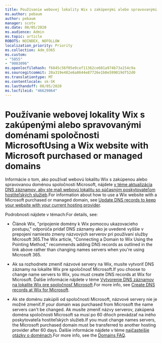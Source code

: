 ```yaml
---
title: Používanie webovej lokality Wix s zakúpenými alebo spravovanými doménami spoločnosti Microsoft
ms.author: pebaum
author: pebaum
manager: scotv
ms.date: 08/05/2020
ms.audience: Admin
ms.topic: article
ROBOTS: NOINDEX, NOFOLLOW
localization_priority: Priority
ms.collection: Adm_O365
ms.custom:
- "5855"
- "9003096"
ms.openlocfilehash: f6845c56f05e9cef11362ce601a974b73a154c9a
ms.sourcegitcommit: 28a319e482e6a8644e87726e1b0e599819df52d0
ms.translationtype: MT
ms.contentlocale: sk-SK
ms.lasthandoff: 08/05/2020
ms.locfileid: "46629864"
---
```

# <a name="using-a-wix-website-with-microsoft-purchased-or-managed-domains"></a><span data-ttu-id="f077e-102">Používanie webovej lokality Wix s zakúpenými alebo spravovanými doménami spoločnosti Microsoft</span><span class="sxs-lookup"><span data-stu-id="f077e-102">Using a Wix website with Microsoft purchased or managed domains</span></span>

<span data-ttu-id="f077e-103">Informácie o tom, ako používať webovú lokalitu Wix s zakúpenou alebo spravovanou doménou spoločnosti Microsoft, nájdete [v téme aktualizácia DNS záznamov, aby ste mali webovú lokalitu so súčasným poskytovateľom hostiteľských služieb](https://docs.microsoft.com/microsoft-365/admin/dns/update-dns-records-to-retain-current-hosting-provider).</span><span class="sxs-lookup"><span data-stu-id="f077e-103">For information about how to use a Wix website with a Microsoft purchased or managed domain, see [Update DNS records to keep your website with your current hosting provider](https://docs.microsoft.com/microsoft-365/admin/dns/update-dns-records-to-retain-current-hosting-provider).</span></span>

<span data-ttu-id="f077e-104">Podrobnosti nájdete v témach:</span><span class="sxs-lookup"><span data-stu-id="f077e-104">For details, see:</span></span> 

- <span data-ttu-id="f077e-105">Článok Wix, "pripojenie domény k Wix pomocou ukazovacieho postupu," odporúča pridať DNS záznamy ako je uvedené vyššie v prepojení namiesto zmeny názvových serverov pri používaní služby Microsoft 365.</span><span class="sxs-lookup"><span data-stu-id="f077e-105">The Wix article, "Connecting a Domain to Wix Using the Pointing Method," recommends adding DNS records as outlined in the link above rather than changing names servers when you're using Microsoft 365.</span></span>

- <span data-ttu-id="f077e-106">Ak sa rozhodnete zmeniť názvové servery na Wix, musíte vytvoriť DNS záznamy na lokalite Wix pre spoločnosť Microsoft.</span><span class="sxs-lookup"><span data-stu-id="f077e-106">If you choose to change name servers to Wix, you must create DNS records at Wix for Microsoft.</span></span> <span data-ttu-id="f077e-107">Ďalšie informácie nájdete v téme [Vytvorenie DNS záznamov na lokalite Wix pre spoločnosť Microsoft](https://docs.microsoft.com/microsoft-365/admin/dns/create-dns-records-at-wix).</span><span class="sxs-lookup"><span data-stu-id="f077e-107">For more info, see [Create DNS records at Wix for Microsoft](https://docs.microsoft.com/microsoft-365/admin/dns/create-dns-records-at-wix).</span></span>

- <span data-ttu-id="f077e-108">Ak ste doménu zakúpili od spoločnosti Microsoft, názvové servery nie je možné zmeniť.</span><span class="sxs-lookup"><span data-stu-id="f077e-108">If your domain was purchased from Microsoft the name servers can't be changed.</span></span> <span data-ttu-id="f077e-109">Ak musíte zmeniť názvy serverov, zakúpená doména spoločnosti Microsoft sa musí po 60 dňoch prevádzať na iného poskytovateľa hostiteľských služieb.</span><span class="sxs-lookup"><span data-stu-id="f077e-109">If you must change names servers, the Microsoft purchased domain must be transferred to another hosting provider after 60 days.</span></span> <span data-ttu-id="f077e-110">Ďalšie informácie nájdete v téme [najčastejšie otázky o doménach](https://docs.microsoft.com/microsoft-365/admin/setup/domains-faq#can-i-transfer-a-domain-i-purchased-from-microsoft-to-another-provider).</span><span class="sxs-lookup"><span data-stu-id="f077e-110">For more info, see the [Domains FAQ](https://docs.microsoft.com/microsoft-365/admin/setup/domains-faq#can-i-transfer-a-domain-i-purchased-from-microsoft-to-another-provider).</span></span>